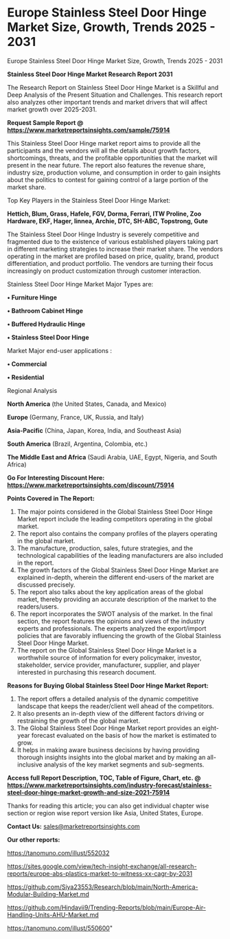 # Europe Stainless Steel Door Hinge Market Size, Growth, Trends 2025 - 2031
 Europe Stainless Steel Door Hinge Market Size, Growth, Trends 2025 - 2031

<strong>Stainless Steel Door Hinge Market Research Report 2031</strong>

The Research Report on Stainless Steel Door Hinge Market is a Skillful and Deep Analysis of the Present Situation and Challenges. This research report also analyzes other important trends and market drivers that will affect market growth over 2025-2031.

<strong>Request Sample Report @ <a href=https://www.marketreportsinsights.com/sample/75914>https://www.marketreportsinsights.com/sample/75914</a></strong>

This Stainless Steel Door Hinge market report aims to provide all the participants and the vendors will all the details about growth factors, shortcomings, threats, and the profitable opportunities that the market will present in the near future. The report also features the revenue share, industry size, production volume, and consumption in order to gain insights about the politics to contest for gaining control of a large portion of the market share.

Top Key Players in the Stainless Steel Door Hinge Market:

<strong>Hettich, Blum, Grass, Hafele, FGV, Dorma, Ferrari, ITW Proline, Zoo Hardware, EKF, Hager, linnea, Archie, DTC, SH-ABC, Topstrong, Gute</strong>

The Stainless Steel Door Hinge Industry is severely competitive and fragmented due to the existence of various established players taking part in different marketing strategies to increase their market share. The vendors operating in the market are profiled based on price, quality, brand, product differentiation, and product portfolio. The vendors are turning their focus increasingly on product customization through customer interaction.

Stainless Steel Door Hinge Market Major Types are:

<strong>• Furniture Hinge

• Bathroom Cabinet Hinge

• Buffered Hydraulic Hinge

• Stainless Steel Door Hinge</strong>

Market Major end-user applications :

<strong>• Commercial

• Residential</strong>

Regional Analysis

</u><strong><b>North America</b></strong> (the United States, Canada, and Mexico)

<strong><b>Europe </b></strong>(Germany, France, UK, Russia, and Italy)

<strong><b>Asia-Pacific</b></strong> (China, Japan, Korea, India, and Southeast Asia)

<strong><b>South America</b></strong> (Brazil, Argentina, Colombia, etc.)

<strong><b>The Middle East and Africa</b></strong> (Saudi Arabia, UAE, Egypt, Nigeria, and South Africa)

<strong>Go For Interesting Discount Here: <a href=https://www.marketreportsinsights.com/discount/75914>https://www.marketreportsinsights.com/discount/75914</a></strong>

<strong>Points Covered in The Report:</strong>
<ol>
  <li>The major points considered in the Global Stainless Steel Door Hinge Market report include the leading competitors operating in the global market.</li>
  <li>The report also contains the company profiles of the players operating in the global market.</li>
  <li>The manufacture, production, sales, future strategies, and the technological capabilities of the leading manufacturers are also included in the report.</li>
  <li>The growth factors of the Global Stainless Steel Door Hinge Market are explained in-depth, wherein the different end-users of the market are discussed precisely.</li>
  <li>The report also talks about the key application areas of the global market, thereby providing an accurate description of the market to the readers/users.</li>
  <li>The report incorporates the SWOT analysis of the market. In the final section, the report features the opinions and views of the industry experts and professionals. The experts analyzed the export/import policies that are favorably influencing the growth of the Global Stainless Steel Door Hinge Market.</li>
  <li>The report on the Global Stainless Steel Door Hinge Market is a worthwhile source of information for every policymaker, investor, stakeholder, service provider, manufacturer, supplier, and player interested in purchasing this research document.</li>
</ol>
<strong>Reasons for Buying Global Stainless Steel Door Hinge Market Report:</strong>

<ol>
  <li>The report offers a detailed analysis of the dynamic competitive landscape that keeps the reader/client well ahead of the competitors.</li>
  <li>It also presents an in-depth view of the different factors driving or restraining the growth of the global market.</li>
  <li>The Global Stainless Steel Door Hinge Market report provides an eight-year forecast evaluated on the basis of how the market is estimated to grow.</li>
  <li>It helps in making aware business decisions by having providing thorough insights insights into the global market and by making an all-inclusive analysis of the key market segments and sub-segments.</li>
</ol>
<strong>Access full Report Description, TOC, Table of Figure, Chart, etc. @ <a href=https://www.marketreportsinsights.com/industry-forecast/stainless-steel-door-hinge-market-growth-and-size-2021-75914>https://www.marketreportsinsights.com/industry-forecast/stainless-steel-door-hinge-market-growth-and-size-2021-75914</a></strong>


Thanks for reading this article; you can also get individual chapter wise section or region wise report version like Asia, United States, Europe.

<strong>Contact Us:</strong>
sales@marketreportsinsights.com

<strong>Our other reports:</strong>

<a href=https://tanomuno.com/illust/552032>https://tanomuno.com/illust/552032</a>

<a href=https://sites.google.com/view/tech-insight-exchange/all-research-reports/europe-abs-plastics-market-to-witness-xx-cagr-by-2031>https://sites.google.com/view/tech-insight-exchange/all-research-reports/europe-abs-plastics-market-to-witness-xx-cagr-by-2031</a>

<a href=https://github.com/Siya23553/Research/blob/main/North-America-Modular-Building-Market.md>https://github.com/Siya23553/Research/blob/main/North-America-Modular-Building-Market.md</a>

<a href=https://github.com/Hindavii9/Trending-Reports/blob/main/Europe-Air-Handling-Units-AHU-Market.md>https://github.com/Hindavii9/Trending-Reports/blob/main/Europe-Air-Handling-Units-AHU-Market.md</a>

<a href=https://tanomuno.com/illust/550600>https://tanomuno.com/illust/550600</a>"
